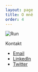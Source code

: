 ```yaml
---
layout: page
title: O mně
order: 4
---
```


![Run](/public/engeneer.jpg "Profilovka")


Kontakt

* [Email](mailto:vladimir.mezera@gmail.com)
* [LinkedIn](https://www.linkedin.com/in/vladimirmezera)
* [Twitter](https://twitter.com/vladimirmezera)


 

